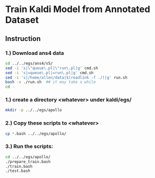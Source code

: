 # Train Kaldi Model from Annotated Dataset
## Instruction

### 1.) Download ans4 data 
```bash
cd ../../egs/ans4/s5/
sed -i 's|\"queue\.pl|\"run\.pl|g' cmd.sh
sed -i 's|=queue\.pl|=run\.pl|g' cmd.sh
sed -i 's|/home/allen/data|$(readlink -f ./)|g' run.sh
bash -x ./run.sh  ## it may take a while
cd -
```


### 1.) create a directory \<whatever> under kaldi/egs/
```bash
mkdir -p ../../egs/apollo
```

### 2.) Copy these scripts to \<whatever>
```bash
cp *.bash ../../egs/apollo/
```

### 3.) Run the scripts:
```bash
cd ../../egs/apollo/
./prepare_train.bash
./train.bash
./test.bash
```


